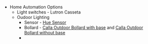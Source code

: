 - Home Automation Options
    - Light switches - Lutron Casseta 
    - Oudoor Lighting
        - Sensor - [Hue Sensor](https://www2.meethue.com/en-us/p/hue-outdoor-sensor/046677541736)
        - Bollard - [Calla Outdoor Bollard with base](https://www2.meethue.com/en-us/p/hue-white-and-color-ambiance-calla-outdoor-bollard/1742130V7) and [Calla Outdoor Bollard without base](https://www2.meethue.com/en-us/p/hue-white-and-color-ambiance-calla-outdoor-bollard/1741930V7)
        - 
